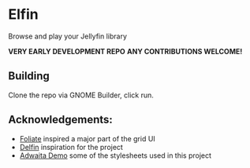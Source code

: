 # Elfin

Browse and play your Jellyfin library

**VERY EARLY DEVELOPMENT REPO**
**ANY CONTRIBUTIONS WELCOME!**

## Building
Clone the repo via GNOME Builder, click run.

## Acknowledgements:
- [Foliate](https://github.com/johnfactotum/foliate) inspired a major part of the grid UI
- [Delfin](https://delfin.avery.cafe/) inspiration for the project
- [Adwaita Demo](https://gitlab.gnome.org/GNOME/libadwaita/-/tree/main/demo?ref_type=heads) some of the stylesheets used in this project

